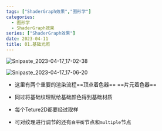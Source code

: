 ```yaml
---
tags: ["ShaderGraph效果","图形学"]
categories:
  - 图形学
  - ShaderGraph效果
series: ["ShaderGraph效果"]
date: 2023-04-11
title: 01.基础光照 
---
```


![Snipaste_2023-04-17_17-02-38](/images/posts/Snipaste_2023-04-17_17-02-38-1681777272968-5.jpg)

![Snipaste_2023-04-17_17-06-20](/images/posts/Snipaste_2023-04-17_17-06-20-1681776958695-2.jpg)

* 这里有两个重要的渲染流程==顶点着色器== ==片元着色器== 

* 同过将基础纹理赋给基础颜色得到基础材质

* 每个Teture2D都要经过取样

* 可对纹理进行调节的还有`白平衡`节点和`multiple`节点

  

